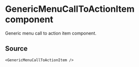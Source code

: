 # GenericMenuCallToActionItem component

Generic menu call to action item component.

## Source

    <GenericMenuCallToActionItem />
